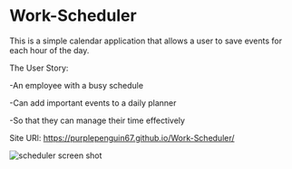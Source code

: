 # Work-Scheduler

This is a simple calendar application that allows a user to save events for each hour of the day.

The User Story: 

-An employee with a busy schedule

-Can add important events to a daily planner

-So that they can manage their time effectively

Site URl: https://purplepenguin67.github.io/Work-Scheduler/

![scheduler screen shot](https://user-images.githubusercontent.com/103548864/172078138-11ec623c-2459-4ec6-9563-91dd79bba091.png)
